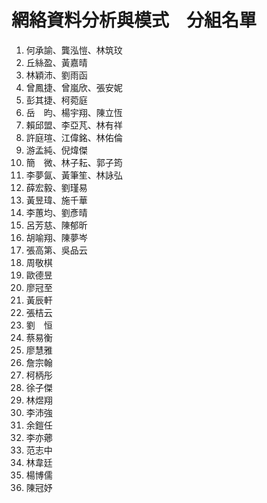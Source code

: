 # 網絡資料分析與模式　分組名單

1. 何承諭、龔泓愷、林筑玟
2. 丘絲盈、黃嘉晴
3. 林穎沛、劉雨函
4. 曾鳳捷、曾嵐欣、張安妮
5. 彭其捷、柯菀庭
6. 岳　昀、楊宇翔、陳立恆
7. 賴邱盟、李亞芃、林有祥
8. 許庭瑄、江偉銘、林佑倫
9. 游孟純、倪煒傑
10. 簡　微、林子耘、郭子筠
11. 李夢氤、黃筆笙、林詠弘
12. 薛宏毅、劉瑾易
13. 黃昱瑋、施千華
14. 李蕙均、劉彥晴
15. 呂芳慈、陳郁昕
16. 胡喻翔、陳夢岑
17. 張高第、吳品云
18. 周敬棋
19. 歐德昱
20. 廖冠至
21. 黃辰軒
22. 張桔云
23. 劉　恒
24. 蔡易衡
25. 廖慧雅
26. 詹宗翰
27. 柯柄彤
28. 徐子傑
29. 林煜翔
30. 李沛強
31. 余鎧任
32. 李亦薌
33. 范志中
34. 林韋廷
35. 楊博儒
36. 陳冠妤
